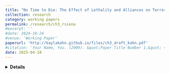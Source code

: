 ```yaml
---
title: "No Time to Die: The Effect of Lethality and Alliances on Terrorist Group Survival"
collection: research
category: working papers
permalink: /research/ch3_rsiena
#excerpt: ''
#date: 2024-10-24
#venue: 'Working Paper'
paperurl: 'http://kaylakahn.github.io/files/ch3_draft_kahn.pdf'
#citation: 'Your Name, You. (2009). &quot;Paper Title Number 1.&quot; <i>Journal 1</i>. 1(1).'
date: 2025-04-10
---
```

<details>
<summary><strong>Details</strong></summary>

**Abstract:**
There is a consensus within existing literature in the terrorism field that cooperation between terrorist groups increases their survival. Such a consensus is lacking where lethality is concerned, in no small part due to lethality rarely being studied as a primary explanatory variable for survival. Furthermore, existing literature does not use statistical network methods to examine survival as a dependent variable. This article uses network analysis to examine the effect that both lethality and alliances have on terrorist group survival. I find that the consensus regarding cooperation holds; even when taking network dependencies into account, cooperation leads to longer survival. I also find support for lethality having a curvilinear effect on survival.

**Other details:** Uses RSiena and accelerated failure time models

</details>